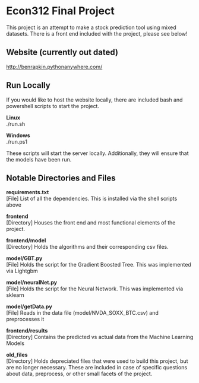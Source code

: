 # Econ312 Final Project  

This project is an attempt to make a stock prediction tool using mixed datasets.
There is a front end included with the project, please see below!  

## **Website (currently out dated)**  
http://benrapkin.pythonanywhere.com/

## **Run Locally**  
If you would like to host the website locally, there are included bash and powershell scripts to start the project.  

**Linux**  
        ./run.sh  

**Windows**  
        ./run.ps1  

These scripts will start the server locally. Additionally, they will ensure that the models have been run.

## **Notable Directories and Files**

**requirements.txt**  
[File] List of all the dependencies. This is installed via the shell scripts above

**frontend**  
[Directory] Houses the front end and most functional elements of the project. 

**frontend/model**  
[Directory] Holds the algorithms and their corresponding csv files.

**model/GBT.py**  
[File] Holds the script for the Gradient Boosted Tree. This was implemented via Lightgbm

**model/neuralNet.py**  
[File] Holds the script for the Neural Network. This was implemented via sklearn

**model/getData.py**  
[File] Reads in the data file (model/NVDA_SOXX_BTC.csv) and preprocesses it
 
**frontend/results**   
[Directory] Contains the predicted vs actual data from the Machine Learning Models
 
**old_files**  
[Directory] Holds depreciated files that were used to build this project, but are no longer necessary. These are included in case of specific questions about data, preprocess, or other small facets of the project. 








